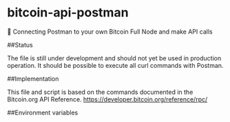 # bitcoin-api-postman
🔌 Connecting Postman to your own Bitcoin Full Node and make API calls

##Status

The file is still under development and should not yet be used in production operation. It should be possible to execute all curl commands with Postman.

##Implementation

This file and script is based on the commands documented in the Bitcoin.org API Reference. 
https://developer.bitcoin.org/reference/rpc/

##Environment variables
